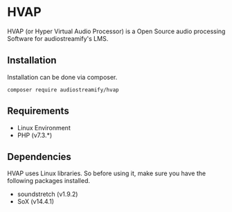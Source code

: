# HVAP

HVAP (or Hyper Virtual Audio Processor) is a Open Source audio processing Software for audiostreamify's LMS.

## Installation

Installation can be done via composer.

```
composer require audiostreamify/hvap
```

## Requirements

* Linux Environment
* PHP (v7.3.*)

## Dependencies

HVAP uses Linux libraries. So before using it, make sure you have the following packages installed.

* soundstretch (v1.9.2)
* SoX (v14.4.1)